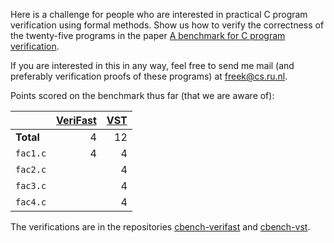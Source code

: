 Here is a challenge for people who are interested in practical C program verification using formal methods.  Show us how to verify the correctness of the twenty-five programs in the paper [A benchmark for C program verification](https://arxiv.org/abs/1904.01009).

If you are interested in this in any way, feel free to send me mail (and preferably verification proofs of these programs) at freek@cs.ru.nl.

Points scored on the benchmark thus far (that we are aware of):

|           | [VeriFast](https://github.com/verifast/verifast) | [VST](https://vst.cs.princeton.edu) |
|-----------|----:|----:|
| **Total** |   4 |  12 |
| `fac1.c`  |   4 |   4 |
| `fac2.c`  |     |   4 |
| `fac3.c`  |     |   4 |
| `fac4.c`  |     |   4 |

The verifications are in the repositories [cbench-verifast](https://github.com/cverified/cbench-verifast) and [cbench-vst](https://github.com/cverified/cbench-vst).

